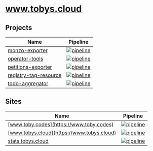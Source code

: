 # www.tobys.cloud

## Projects

| Name | Pipeline |
| ---- | -------- |
| [monzo-exporter](https://github.com/tlwr/monzo-exporter) | [![pipeline](https://concourse.tobys.cloud/api/v1/teams/main/pipelines/monzo-exporter/badge)](https://concourse.tobys.cloud/teams/main/pipelines/monzo-exporter) |
| [operator-tools](https://github.com/tlwr/operator-tools) | [![pipeline](https://concourse.tobys.cloud/api/v1/teams/main/pipelines/operator-tools/badge)](https://concourse.tobys.cloud/teams/main/pipelines/operator-tools) |
| [petitions-exporter](https://github.com/tlwr/petitions-exporter) | [![pipeline](https://concourse.tobys.cloud/api/v1/teams/main/pipelines/petitions-exporter/badge)](https://concourse.tobys.cloud/teams/main/pipelines/petitions-exporter) |
| [registry-tag-resource](https://github.com/tlwr/registry-tag-resource/) | [![pipeline](https://concourse.tobys.cloud/api/v1/teams/main/pipelines/registry-tag-resource/badge)](https://concourse.tobys.cloud/teams/main/pipelines/registry-tag-resource) |
| [todo-aggregator](https://github.com/tlwr/todo-aggregator/) | [![pipeline](https://concourse.tobys.cloud/api/v1/teams/main/pipelines/todo-aggregator/badge)](https://concourse.tobys.cloud/teams/main/pipelines/todo-aggregator) |


## Sites

| Name | Pipeline |
| ---- | -------- |
| [www.toby.codes](https://www.toby.codes) | [![pipeline](https://concourse.tobys.cloud/api/v1/teams/main/pipelines/deploy-www-toby-codes/badge)](https://concourse.tobys.cloud/teams/main/pipelines/deploy-www-toby-codes) |
| [www.tobys.cloud](https://www.tobys.cloud) | [![pipeline](https://concourse.tobys.cloud/api/v1/teams/main/pipelines/deploy-www-tobys-cloud/badge)](https://concourse.tobys.cloud/teams/main/pipelines/deploy-www-tobys-cloud) |
| [stats.tobys.cloud](https://stats.tobys.cloud) | [![pipeline](https://concourse.tobys.cloud/api/v1/teams/main/pipelines/deploy-stats-tobys-cloud/badge)](https://concourse.tobys.cloud/teams/main/pipelines/deploy-stats-tobys-cloud) |
